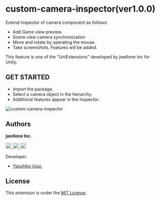 # custom-camera-inspector(ver1.0.0)
Extend inspector of camera component as follows:
- Add Game view preview.
- Scene view camera synchronization
- Move and rotate by operating the mouse.
- Take screenshots.
Features will be added.

This feature is one of the "UniExtensions" developed by jwellone Inc for Unity.


## GET STARTED
- Import the package.
- Select a camera object in the hierarchy.
- Additional features appear in the Inspector.

![custom-camera-inspector](https://user-images.githubusercontent.com/85072161/127937689-153c0f82-0a45-42fa-973a-cbe976b3f890.gif)

## Authors
**jwellone Inc.**
<p align="left"> 
  <a href="https://github.com/jwellone">
    <img height="20" src="https://img.shields.io/github/followers/jwellone?label=follow&logo=github&style=flat"/>
  </a>
  <a href="http://twitter.com/jwellone">
    <img height="20" src="https://img.shields.io/twitter/follow/jwellone?label=Twitter&logo=twitter&style=flat"/>
  </a>
  <a href="https://www.facebook.com/jwellone">
    <img height="20" src="https://img.shields.io/badge/Facebook-1877F2?style=for-the-badge&logo=facebook&logoColor=white"/>
  </a>
</p>

Developer:
- [Yasuhiko Usui.](https://github.com/UsuiYasuhiko-jw1)


## License
This extension is under the [MIT License](https://github.com/jwellone/custom-camera-inspector/blob/main/LICENSE).
